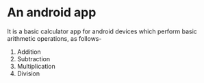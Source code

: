 # An android app

It is a basic calculator app for android devices which perform basic arithmetic operations, as follows-

1. Addition
2. Subtraction
3. Multiplication
4. Division
